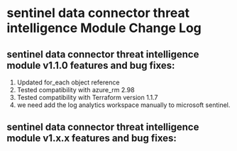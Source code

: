 # sentinel data connector threat intelligence Module Change Log

## sentinel data connector threat intelligence module v1.1.0 features and bug fixes:

1. Updated for_each object reference
2. Tested compatibility with azure_rm 2.98
3. Tested compatibility with Terraform version 1.1.7
4. we need add the log analytics workspace manually to microsoft sentinel.

## sentinel data connector threat intelligence module v1.x.x features and bug fixes:
